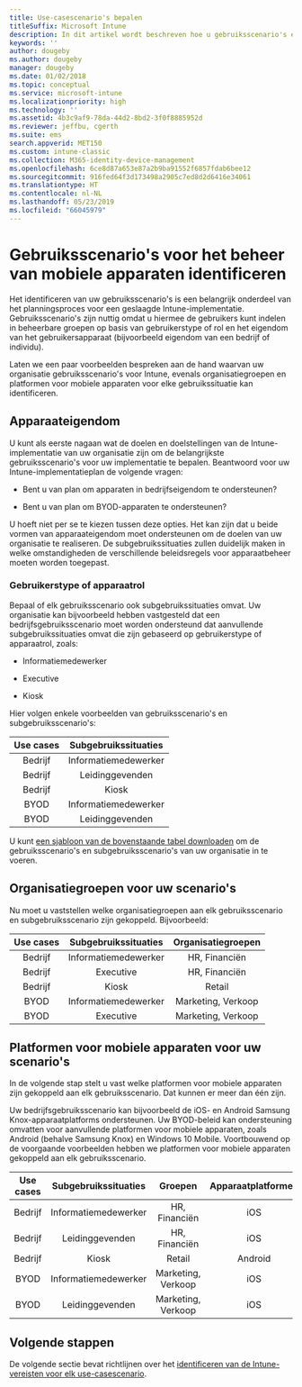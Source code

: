```yaml
---
title: Use-casescenario's bepalen
titleSuffix: Microsoft Intune
description: In dit artikel wordt beschreven hoe u gebruiksscenario's en subgebruiksscenario's voor een cloudimplementatie van Microsoft Intune. kunt identificeren.
keywords: ''
author: dougeby
ms.author: dougeby
manager: dougeby
ms.date: 01/02/2018
ms.topic: conceptual
ms.service: microsoft-intune
ms.localizationpriority: high
ms.technology: ''
ms.assetid: 4b3c9af9-78da-44d2-8bd2-3f0f8885952d
ms.reviewer: jeffbu, cgerth
ms.suite: ems
search.appverid: MET150
ms.custom: intune-classic
ms.collection: M365-identity-device-management
ms.openlocfilehash: 6ce8d87a653e87a2b9ba91552f6857fdab6bee12
ms.sourcegitcommit: 916fed64f3d173498a2905c7ed8d2d6416e34061
ms.translationtype: HT
ms.contentlocale: nl-NL
ms.lasthandoff: 05/23/2019
ms.locfileid: "66045979"
---
```

# <a name="identify-mobile-device-management-use-case-scenarios"></a>Gebruiksscenario's voor het beheer van mobiele apparaten identificeren

Het identificeren van uw gebruiksscenario's is een belangrijk onderdeel van het planningsproces voor een geslaagde Intune-implementatie. Gebruiksscenario's zijn nuttig omdat u hiermee de gebruikers kunt indelen in beheerbare groepen op basis van gebruikerstype of rol en het eigendom van het gebruikersapparaat (bijvoorbeeld eigendom van een bedrijf of individu).

Laten we een paar voorbeelden bespreken aan de hand waarvan uw organisatie gebruiksscenario's voor Intune, evenals organisatiegroepen en platformen voor mobiele apparaten voor elke gebruikssituatie kan identificeren.

## <a name="device-ownership"></a>Apparaateigendom
U kunt als eerste nagaan wat de doelen en doelstellingen van de Intune-implementatie van uw organisatie zijn om de belangrijkste gebruiksscenario's voor uw implementatie te bepalen. Beantwoord voor uw Intune-implementatieplan de volgende vragen:

-   Bent u van plan om apparaten in bedrijfseigendom te ondersteunen?

-   Bent u van plan om BYOD-apparaten te ondersteunen?

U hoeft niet per se te kiezen tussen deze opties. Het kan zijn dat u beide vormen van apparaateigendom moet ondersteunen om de doelen van uw organisatie te realiseren. De subgebruikssituaties zullen duidelijk maken in welke omstandigheden de verschillende beleidsregels voor apparaatbeheer moeten worden toegepast.

### <a name="user-type-or-device-role"></a>Gebruikerstype of apparaatrol

Bepaal of elk gebruiksscenario ook subgebruikssituaties omvat. Uw organisatie kan bijvoorbeeld hebben vastgesteld dat een bedrijfsgebruiksscenario moet worden ondersteund dat aanvullende subgebruikssituaties omvat die zijn gebaseerd op gebruikerstype of apparaatrol, zoals:

-   Informatiemedewerker

-   Executive

-   Kiosk

Hier volgen enkele voorbeelden van gebruiksscenario's en subgebruiksscenario's:

| **Use cases** | **Subgebruikssituaties** |
|:---:|:---:|
| Bedrijf | Informatiemedewerker |              
| Bedrijf | Leidinggevenden |           
| Bedrijf | Kiosk |
| BYOD | Informatiemedewerker |           
| BYOD | Leidinggevenden |

U kunt [een sjabloon van de bovenstaande tabel downloaden](https://gallery.technet.microsoft.com/Intune-deployment-planning-fae156c2?redir=0) om de gebruiksscenario's en subgebruiksscenario's van uw organisatie in te voeren.

## <a name="organizational-groups-for-your-scenarios"></a>Organisatiegroepen voor uw scenario's

Nu moet u vaststellen welke organisatiegroepen aan elk gebruiksscenario en subgebruiksscenario zijn gekoppeld. Bijvoorbeeld:

| **Use cases** | **Subgebruikssituaties** | **Organisatiegroepen** |
|:---:|:---:|:---:|
| Bedrijf | Informatiemedewerker | HR, Financiën |               
| Bedrijf | Executive | HR, Financiën |            
| Bedrijf | Kiosk | Retail |
| BYOD | Informatiemedewerker | Marketing, Verkoop |            
| BYOD | Executive | Marketing, Verkoop |


## <a name="mobile-device-platforms-for-your-scenarios"></a>Platformen voor mobiele apparaten voor uw scenario's

In de volgende stap stelt u vast welke platformen voor mobiele apparaten zijn gekoppeld aan elk gebruiksscenario. Dat kunnen er meer dan één zijn.

Uw bedrijfsgebruiksscenario kan bijvoorbeeld de iOS- en Android Samsung Knox-apparaatplatforms ondersteunen. Uw BYOD-beleid kan ondersteuning omvatten voor aanvullende platformen voor mobiele apparaten, zoals Android (behalve Samsung Knox) en Windows 10 Mobile. Voortbouwend op de voorgaande voorbeelden hebben we platformen voor mobiele apparaten gekoppeld aan elk gebruiksscenario.

| **Use cases** | **Subgebruikssituaties** | **Groepen** | **Apparaatplatformen** |   
|:---:|:---:|:---:|:---:|
| Bedrijf | Informatiemedewerker | HR, Financiën | iOS |                                                           
| Bedrijf | Leidinggevenden | HR, Financiën | iOS |                                                           
| Bedrijf | Kiosk | Retail | Android |
| BYOD | Informatiemedewerker | Marketing, Verkoop | iOS |                                                           
| BYOD | Leidinggevenden | Marketing, Verkoop | iOS |

## <a name="next-steps"></a>Volgende stappen

De volgende sectie bevat richtlijnen over het [identificeren van de Intune-vereisten voor elk use-casescenario](planning-guide-requirements.md).
